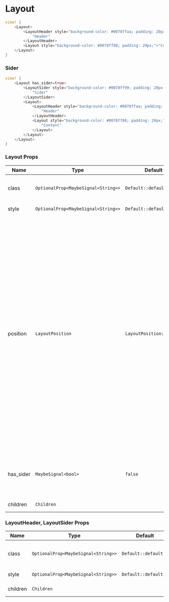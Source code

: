 # Layout

```rust demo
view! {
    <Layout>
        <LayoutHeader style="background-color: #0078ffaa; padding: 20px;">
            "Header"
        </LayoutHeader>
        <Layout style="background-color: #0078ff88; padding: 20px;">"Content"</Layout>
    </Layout>
}
```

### Sider

```rust demo
view! {
    <Layout has_sider=true>
        <LayoutSider style="background-color: #0078ff99; padding: 20px;">
            "Sider"
        </LayoutSider>
        <Layout>
            <LayoutHeader style="background-color: #0078ffaa; padding: 20px;">
                "Header"
            </LayoutHeader>
            <Layout style="background-color: #0078ff88; padding: 20px;">
                "Content"
            </Layout>
        </Layout>
    </Layout>
}
```

### Layout Props

| Name | Type | Default | Description |
| --- | --- | --- | --- |
| class | `OptionalProp<MaybeSignal<String>>` | `Default::default()` | Addtional classes for the layout element. |
| style | `OptionalProp<MaybeSignal<String>>` | `Default::default()` | Layout's style. |
| position | `LayoutPosition` | `LayoutPosition::Static` | static position will make it css position set to static. absolute position will make it css position set to absolute and left, right, top, bottom to 0. absolute position is very useful when you want to make content scroll in a fixed container or make the whole page's layout in a fixed position. You may need to change the style of the component to make it display as you expect. |
| has_sider | `MaybeSignal<bool>` | `false` | Whether the component has sider inside. If so it must be true. |
| children | `Children` |  | Layout's content. |

### LayoutHeader, LayoutSider Props

| Name | Type | Default | Description |
| --- | --- | --- | --- |
| class | `OptionalProp<MaybeSignal<String>>` | `Default::default()` | Addtional classes for the layout header element. |
| style | `OptionalProp<MaybeSignal<String>>` | `Default::default()` | LayoutHeader's style. |
| children | `Children` |  | LayoutHeader's content. |
